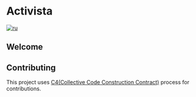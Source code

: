 # Activista

[![ru](https://img.shields.io/badge/lang-ru-blue.svg)](./README.md)

## Welcome

## Contributing

This project uses [C4(Collective Code Construction Contract)](https://rfc.zeromq.org/spec:42/C4/) process for contributions.
